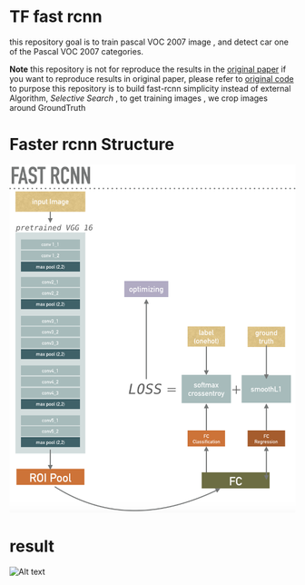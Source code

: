 # TF fast rcnn
this repository goal is to train pascal VOC 2007 image , and detect car one of the Pascal VOC 2007 categories.

**Note**
this repository is not for reproduce the results in the [original paper](https://arxiv.org/abs/1504.08083)
if you want to reproduce results in original paper, please refer to [original code](https://github.com/rbgirshick/fast-rcnn)
to purpose this repository is to build fast-rcnn simplicity 
instead of external Algorithm, *Selective Search* , to get training images , we crop images around GroundTruth


# Faster rcnn Structure 
![Alt text](readme/structure.png)

# result 

![Alt text](readme/reult.png)







